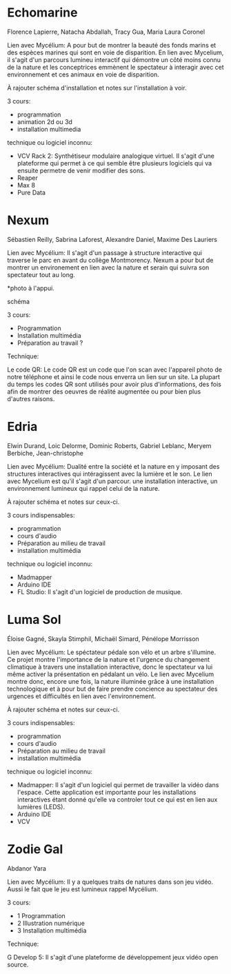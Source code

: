 # Echomarine

Florence Lapierre, Natacha Abdallah, Tracy Gua, Maria Laura Coronel

Lien avec Mycélium: A pour but de montrer la beauté des fonds marins et des espèces marines qui sont en voie de disparition. En lien avec Mycelium, il s'agit d'un parcours lumineu interactif qui démontre un côté moins connu de la nature et les conceptrices emmènent le spectateur à interagir avec cet environnement et ces animaux en voie de disparition.

À rajouter schéma d'installation et notes sur l'installation à voir.

3 cours:

- programmation
- animation 2d ou 3d
- installation multimedia

technique ou logiciel inconnu:

- VCV Rack 2: Synthétiseur modulaire analogique virtuel. Il s'agit d'une plateforme qui permet à ce qui semble être plusieurs logiciels qui va ensuite permetre de venir modifier des sons.
- Reaper
- Max 8
- Pure Data


# Nexum

Sébastien Reilly, Sabrina Laforest, Alexandre Daniel, Maxime Des Lauriers

Lien avec Mycélium: Il s'agit d'un passage à structure interactive qui traverse le parc en avant du collège Montmorency. Nexum a pour but de montrer un environement en lien avec la nature et serain qui suivra son spectateur tout au long.

*photo à l'appui.

schéma

3 cours:

* Programmation
* Installation multimédia
* Préparation au travail ?

Technique:

Le code QR: Le code QR est un code que l'on scan avec l'appareil photo de notre téléphone et ainsi le code nous enverra un lien sur un site. La plupart du temps les codes QR sont utilisés pour avoir plus d'informations, des fois afin de montrer des oeuvres de réalité augmentée ou pour bien plus d'autres raisons.

# Edria

Elwin Durand, Loic Delorme, Dominic Roberts, Gabriel Leblanc, Meryem Berbiche, Jean-christophe

Lien avec Mycélium: Dualité entre la société et la nature en y imposant des structures interactives qui intéragissent avec la lumière et le son. Le lien avec Mycelium est qu'il s'agit d'un parcour. une installation interactive, un environnement lumineux qui rappel celui de la nature.

À rajouter schéma et notes sur ceux-ci.

3 cours indispensables:
- programmation
- cours d'audio
- Préparation au milieu de travail
- installation multimédia

technique ou logiciel inconnu:
- Madmapper
- Arduino IDE
- FL Studio: Il s'agit d'un logiciel de production de musique.

# Luma Sol

Éloise Gagné, Skayla Stimphil, Michaël Simard, Pénélope Morrisson

Lien avec Mycélium: Le spéctateur pédale son vélo et un arbre s'illumine. Ce projet montre l'importance de la nature et l'urgence du changement climatique à travers une installation interactive, donc le spectateur va lui même activer la présentation en pédalant un vélo. Le lien avec Mycelium montre donc, encore une fois, la nature illuminée grâce à une installation technologique et à pour but de faire prendre concience au spectateur des urgences et difficultés en lien avec l'environnement.

À rajouter schéma et notes sur ceux-ci.

3 cours indispensables:
- programmation
- cours d'audio
- Préparation au milieu de travail
- installation multimédia

technique ou logiciel inconnu:
- Madmapper: Il s'agit d'un logiciel qui permet de travailler la vidéo dans l'espace. Cette application est importante pour les installations interactives étant donné qu'elle va controler tout ce qui est en lien aux lumières (LEDS).
- Arduino IDE
- VCV

# Zodie Gal

Abdanor Yara

Lien avec Mycélium: Il y a quelques traits de natures dans son jeu vidéo. Aussi le fait que le jeu est lumineux rappel Mycélium.

3 cours:

* 1 Programmation
* 2 Illustration numérique
* 3 Installation multimédia

Technique:

G Develop 5: Il s'agit d'une plateforme de développement jeux vidéo open source.
